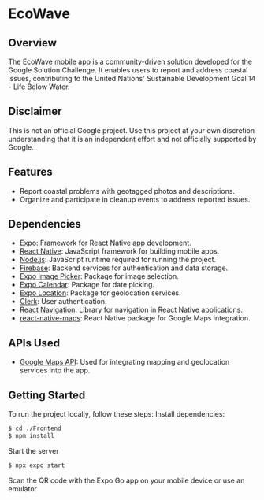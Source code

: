 # EcoWave

## Overview
The EcoWave mobile app is a community-driven solution developed for the Google Solution Challenge. 
It enables users to report and address coastal issues, contributing to the United Nations' Sustainable Development Goal 14 - Life Below Water.

## Disclaimer
This is not an official Google project. Use this project at your own discretion understanding that it is an independent effort and not officially supported by Google.

## Features
- Report coastal problems with geotagged photos and descriptions.
- Organize and participate in cleanup events to address reported issues.

## Dependencies
- [Expo](https://expo.dev/): Framework for React Native app development.
- [React Native](https://reactnative.dev/): JavaScript framework for building mobile apps.
- [Node.js](https://nodejs.org/): JavaScript runtime required for running the project.
- [Firebase](https://firebase.google.com/): Backend services for authentication and data storage.
- [Expo Image Picker](https://docs.expo.dev/versions/latest/sdk/imagepicker/): Package for image selection.
- [Expo Calendar](https://docs.expo.dev/versions/latest/sdk/calendar/): Package for date picking.
- [Expo Location](https://docs.expo.dev/versions/latest/sdk/location/): Package for geolocation services.
- [Clerk](https://docs.clerk.dev/): User authentication.
- [React Navigation](https://reactnavigation.org/): Library for navigation in React Native applications.
- [react-native-maps](https://github.com/react-native-maps/react-native-maps): React Native package for Google Maps integration.

## APIs Used
- [Google Maps API](https://developers.google.com/maps/documentation/javascript/overview): Used for integrating mapping and geolocation services into the app. 
## Getting Started
To run the project locally, follow these steps:
Install dependencies:
```bash
$ cd ./Frontend
$ npm install
```
Start the server
```bash
$ npx expo start
```
Scan the QR code with the Expo Go app on your mobile device or use an emulator
